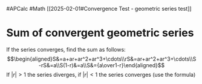 #APCalc 
#Math 
[[2025-02-01#Convergence Test - geometric series test]]
# Sum of convergent geometric series
If the series converges, find the sum as follows:$$\begin{aligned}S&=a+ar+ar^2+ar^3+\cdots\\rS&=ar+ar^2+ar^3+\cdots\\S-rS&=a\\S(1-r)&=a\\S&={a\over1-r}\end{aligned}$$
If $|r|>1$ the series diverges, if $|r|<1$ the series converges (use the formula) 